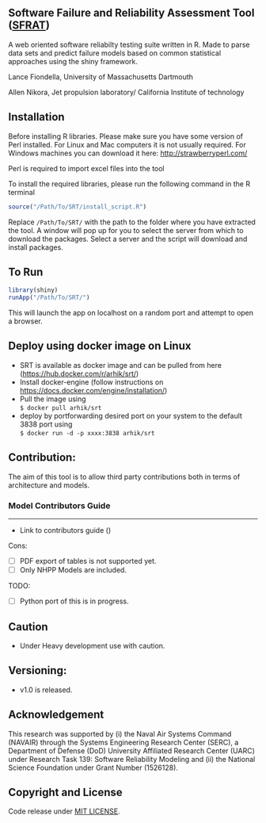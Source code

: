 Software Failure and Reliability Assessment Tool ([SFRAT](http://sasdlc.org))
--------------------------------

A web oriented software reliabilty testing suite written in R. Made to parse data sets and predict failure models based on common statistical approaches using the shiny framework.

Lance Fiondella, University of Massachusetts Dartmouth

Allen Nikora, Jet propulsion laboratory/ California Institute of technology


Installation
-------
Before installing R libraries. Please make sure you have some version of Perl installed. For Linux and Mac computers it is not usually required. For Windows machines you can download it here: http://strawberryperl.com/

Perl is required to import excel files into the tool

To install the required libraries, please run the following command in the R terminal
```R
source("/Path/To/SRT/install_script.R")
```
Replace `/Path/To/SRT/` with the path to the folder where you have extracted the tool. 
A window will pop up for you to select the server from which to download the packages. Select a server and the script will download and install packages.

 

To Run
-------

```R
library(shiny)  
runApp("/Path/To/SRT/")
```
This will launch the app on localhost on a random port and attempt to open a browser.

Deploy using docker image on Linux
-----------------------------
- SRT is available as docker image and can be pulled from here (https://hub.docker.com/r/arhik/srt/)
- Install docker-engine (follow instructions on https://docs.docker.com/engine/installation/)
- Pull the image using </br>
```$ docker pull arhik/srt```
- deploy by portforwarding desired port on your system to the default 3838 port using </br>
```$ docker run -d -p xxxx:3838 arhik/srt```


Contribution:
-------------
The aim of this tool is to allow third party contributions both in terms of architecture and models.

### Model Contributors Guide
--------------------------
- Link to contributors guide ()

Cons:
- [ ] PDF export of tables is not supported yet.
- [ ] Only NHPP Models are included.

TODO:

- [ ] Python port of this is in progress.

Caution
-------
- Under Heavy development use with caution.

Versioning:
----------
- v1.0 is released.

Acknowledgement
--------------
This research was supported by (i) the Naval Air Systems Command (NAVAIR) through the Systems Engineering Research Center (SERC), a Department of Defense (DoD) University Affiliated Research Center (UARC) under Research Task 139: Software Reliability Modeling and (ii) the National Science Foundation under Grant Number (1526128).



Copyright and License
----------------------
Code release under [MIT LICENSE](https://github.com/LanceFiondella/srt.core/blob/master/LICENSE.md). 
